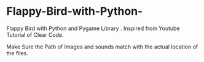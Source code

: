 # Flappy-Bird-with-Python-

Flappy Bird with Python and Pygame Library . Inspired from Youtube Tutorial of Clear Code.

Make Sure the Path of Images and sounds match with the actual location of the files.
